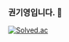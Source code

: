 ### 권기영입니다. 👋

[![Solved.ac](http://mazassumnida.wtf/api/v2/generate_badge?boj=rnjsrldud2003)](https://solved.ac/profile/rnjsrldud2003)

